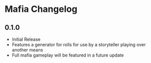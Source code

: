 
# Mafia Changelog

## 0.1.0

- Initial Release
- Features a generator for rolls for use by a storyteller playing over another means
- Full mafia gameplay will be featured in a future update